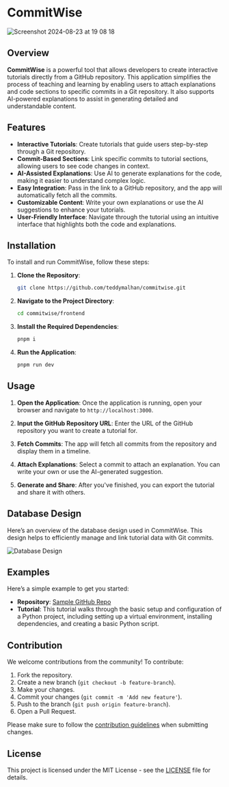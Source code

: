 # CommitWise 
![Screenshot 2024-08-23 at 19 08 18](https://github.com/user-attachments/assets/7e56b840-77d4-49d4-ab64-80357ae4f8da)

## Overview

**CommitWise** is a powerful tool that allows developers to create interactive tutorials directly from a GitHub repository. This application simplifies the process of teaching and learning by enabling users to attach explanations and code sections to specific commits in a Git repository. It also supports AI-powered explanations to assist in generating detailed and understandable content.

## Features

- **Interactive Tutorials**: Create tutorials that guide users step-by-step through a Git repository.
- **Commit-Based Sections**: Link specific commits to tutorial sections, allowing users to see code changes in context.
- **AI-Assisted Explanations**: Use AI to generate explanations for the code, making it easier to understand complex logic.
- **Easy Integration**: Pass in the link to a GitHub repository, and the app will automatically fetch all the commits.
- **Customizable Content**: Write your own explanations or use the AI suggestions to enhance your tutorials.
- **User-Friendly Interface**: Navigate through the tutorial using an intuitive interface that highlights both the code and explanations.

## Installation

To install and run CommitWise, follow these steps:

1. **Clone the Repository**:
    ```bash
    git clone https://github.com/teddymalhan/commitwise.git
    ```
   
2. **Navigate to the Project Directory**:
    ```bash
    cd commitwise/frontend
    ```

3. **Install the Required Dependencies**:
    ```bash
    pnpm i
    ```

4. **Run the Application**:
    ```bash
    pnpm run dev
    ```

## Usage

1. **Open the Application**:
    Once the application is running, open your browser and navigate to `http://localhost:3000`.

2. **Input the GitHub Repository URL**:
    Enter the URL of the GitHub repository you want to create a tutorial for.

3. **Fetch Commits**:
    The app will fetch all commits from the repository and display them in a timeline.

4. **Attach Explanations**:
    Select a commit to attach an explanation. You can write your own or use the AI-generated suggestion.

5. **Generate and Share**:
    After you've finished, you can export the tutorial and share it with others.

## Database Design

Here’s an overview of the database design used in CommitWise. This design helps to efficiently manage and link tutorial data with Git commits.

![Database Design](https://github.com/user-attachments/assets/f32f4af4-fa04-4b99-a788-4bf5511f806c)

## Examples

Here’s a simple example to get you started:

- **Repository**: [Sample GitHub Repo](https://github.com/yourusername/sample-repo)
- **Tutorial**: This tutorial walks through the basic setup and configuration of a Python project, including setting up a virtual environment, installing dependencies, and creating a basic Python script.

## Contribution

We welcome contributions from the community! To contribute:

1. Fork the repository.
2. Create a new branch (`git checkout -b feature-branch`).
3. Make your changes.
4. Commit your changes (`git commit -m 'Add new feature'`).
5. Push to the branch (`git push origin feature-branch`).
6. Open a Pull Request.

Please make sure to follow the [contribution guidelines](CONTRIBUTING.md) when submitting changes.

## License

This project is licensed under the MIT License - see the [LICENSE](LICENSE) file for details.
